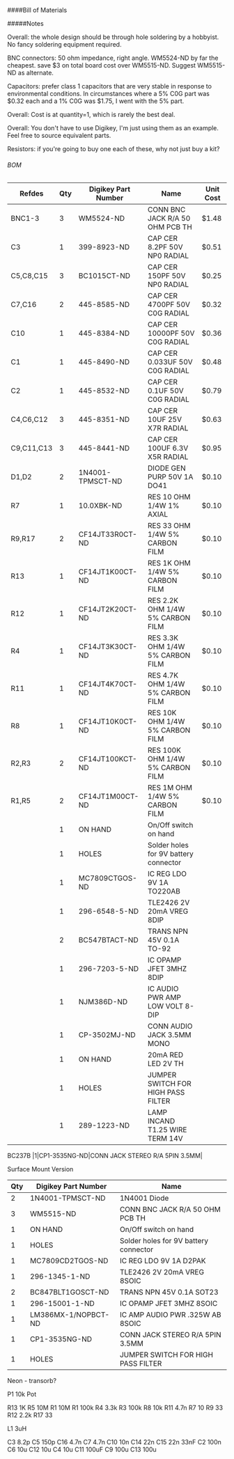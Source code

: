 ####Bill of Materials

#####Notes

Overall: the whole design should be through hole soldering by a hobbyist. No fancy soldering equipment required.   

BNC connectors: 50 ohm impedance, right angle. WM5524-ND by far the cheapest. save $3 on total board cost over WM5515-ND. Suggest WM5515-ND as alternate. 

Capacitors: prefer class 1 capacitors that are very stable in response to environmental conditions. In circumstances where a 5% C0G part was $0.32 each and a 1% C0G was $1.75, I went with the 5% part.  

Overall: Cost is at quantity=1, which is rarely the best deal.

Overall: You don't have to use Digikey, I'm just using them as an example. Feel free to source equivalent parts.

Resistors: if you're going to buy one each of these, why not just buy a kit? 

###### BOM

|Refdes|Qty|Digikey Part Number|Name|Unit Cost|
|------|---|-------------------|----|---------|
|BNC1-3|3|WM5524-ND|CONN BNC JACK R/A 50 OHM PCB TH|$1.48|
|C3|1|399-8923-ND|CAP CER 8.2PF 50V NP0 RADIAL|$0.51|
|C5,C8,C15|3|BC1015CT-ND|CAP CER 150PF 50V NP0 RADIAL|$0.25|
|C7,C16|2|445-8585-ND|CAP CER 4700PF 50V C0G RADIAL|$0.32|
|C10|1|445-8384-ND|CAP CER 10000PF 50V C0G RADIAL|$0.36|
|C1|1|445-8490-ND|CAP CER 0.033UF 50V C0G RADIAL|$0.48|
|C2|1|445-8532-ND|CAP CER 0.1UF 50V C0G RADIAL|$0.79|
|C4,C6,C12|3|445-8351-ND|CAP CER 10UF 25V X7R RADIAL|$0.63|
|C9,C11,C13|3|445-8441-ND|CAP CER 100UF 6.3V X5R RADIAL|$0.95|
|D1,D2|2|1N4001-TPMSCT-ND|DIODE GEN PURP 50V 1A DO41|$0.10|
|R7|1|10.0XBK-ND|RES 10 OHM 1/4W 1% AXIAL|$0.10|
|R9,R17|2|CF14JT33R0CT-ND|RES 33 OHM 1/4W 5% CARBON FILM|$0.10|
|R13|1|CF14JT1K00CT-ND|RES 1K OHM 1/4W 5% CARBON FILM|$0.10|
|R12|1|CF14JT2K20CT-ND|RES 2.2K OHM 1/4W 5% CARBON FILM|$0.10|
|R4|1|CF14JT3K30CT-ND|RES 3.3K OHM 1/4W 5% CARBON FILM|$0.10|
|R11|1|CF14JT4K70CT-ND|RES 4.7K OHM 1/4W 5% CARBON FILM|$0.10|
|R8|1|CF14JT10K0CT-ND|RES 10K OHM 1/4W 5% CARBON FILM|$0.10|
|R2,R3|2|CF14JT100KCT-ND|RES 100K OHM 1/4W 5% CARBON FILM|$0.10|
|R1,R5|2|CF14JT1M00CT-ND|RES 1M OHM 1/4W 5% CARBON FILM|$0.10|
||1|ON HAND|On/Off switch on hand|
||1|HOLES|Solder holes for 9V battery connector|
||1|MC7809CTGOS-ND|IC REG LDO 9V 1A TO220AB|
||1|296-6548-5-ND|TLE2426 2V 20mA VREG 8DIP|
||2|BC547BTACT-ND|TRANS NPN 45V 0.1A TO-92|
||1|296-7203-5-ND|IC OPAMP JFET 3MHZ 8DIP|
||1|NJM386D-ND|IC AUDIO PWR AMP LOW VOLT 8-DIP|
||1|CP-3502MJ-ND|CONN AUDIO JACK 3.5MM MONO|
||1|ON HAND|20mA RED LED 2V TH|
||1|HOLES|JUMPER SWITCH FOR HIGH PASS FILTER|
||1|289-1223-ND|LAMP INCAND T1.25 WIRE TERM 14V|

BC237B
|1|CP1-3535NG-ND|CONN JACK STEREO R/A 5PIN 3.5MM|

Surface Mount Version

|Qty|Digikey Part Number|Name|
|---|-------------------|----|
|2|1N4001-TPMSCT-ND|1N4001 Diode|
|3|WM5515-ND|CONN BNC JACK R/A 50 OHM PCB TH|
|1|ON HAND|On/Off switch on hand|
|1|HOLES|Solder holes for 9V battery connector|
|1|MC7809CD2TGOS-ND|IC REG LDO 9V 1A D2PAK|
|1|296-1345-1-ND|TLE2426 2V 20mA VREG 8SOIC|
|2|BC847BLT1GOSCT-ND|TRANS NPN 45V 0.1A SOT23|
|1|296-15001-1-ND|IC OPAMP JFET 3MHZ 8SOIC|
|1|LM386MX-1/NOPBCT-ND|IC AMP AUDIO PWR .325W AB 8SOIC|
|1|CP1-3535NG-ND|CONN JACK STEREO R/A 5PIN 3.5MM|
|1|HOLES|JUMPER SWITCH FOR HIGH PASS FILTER|

Neon - transorb?

P1  10k Pot

R13 1K
R5  10M
R1  10M
R1  100k
R4  3.3k
R3  100k
R8  10k
R11 4.7n
R7  10
R9  33
R12 2.2k
R17 33  

L1  3uH

C3  8.2p
C5  150p
C16 4.7n
C7  4.7n
C10 10n
C14 22n
C15 22n
    33nF 
C2  100n
C6  10u
C12 10u
C4  10u
C11 100uF
C9  100u
C13 100u

